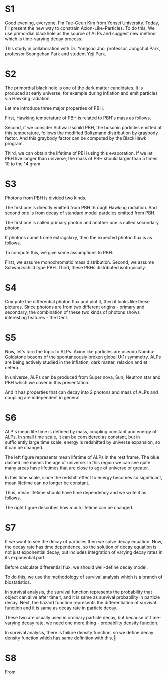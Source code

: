 # S1

Good evening, everyone. I'm Tae-Geun Kim from Yonsei University.
Today, I'll present the new way to constrain Axion-Like-Particles.
To do this, We use primordial blackhole as the source of ALPs and
suggest new method which is time-varying decay process.

This study in collaboration with Dr. Yongsoo Jho, professor. Jongchul Park, professor Seongchan Park and student Yeji Park.

# S2

The primordial black hole is one of the dark matter candidates.
It is produced at early universe, for example during inflation and emit particles via Hawking radiation.

Let me introduce three major properties of PBH.

First, Hawking temperature of PBH is related to PBH's mass as follows.

Second, if we consider Schwarzschild PBH, the bosonic particles emitted at this temperature, follows the modified Boltzmann distribution by graybody factor.
And this graybody factor can be computed by the BlackHawk program.

Third, we can obtain the lifetime of PBH using this evaporation.
If we let PBH live longer than universe, the mass of PBH should larger than 5 times 10 to the 14 gram.

# S3

Photons from PBH is divided two kinds.

The first one is directly emitted from PBH through Hawking radiation.
And second one is from decay of standard model particles emitted from PBH.

The first one is called primary photon and another one is called secondary photon.

If photons come frome extragalaxy, then the expected photon flux is as follows.

To compute this, we give some assumptions to PBH.

First, we assume monochromatic mass distribution.
Second, we assume Schwarzschild type PBH.
Third, these PBHs distributed isotropically.

# S4

Compute the differential photon flux and plot it, then it looks like these pictures.
Since photons are from two different origins - primary and secondary, 
the combination of these two kinds of photons shows interesting features - the Dent.

# S5

Now, let's turn the topic to ALPs.
Axion like particles are pseudo Nambu-Goldstone bosons of the spontaneously broken global U(1) symmetry.
ALPs are being actively studied in the inflation, dark matter, relaxion and et cetera.

In universe, ALPs can be produced from Super nova, Sun, Neutron star and PBH which we cover in this presentation.

And it has properties that can decay into 2 photons and mass of ALPs and coupling are independent in general.

# S6

ALP's mean life time is defined by mass, coupling constant and energy of ALPs.
In small time scale, it can be considered as constant,
but in sufficiently large time scale, energy is redshifted by universe expansion, so it can be changed.

The left figure represents mean lifetime of ALPs in the rest frame.
The blue dashed line means the age of universe.
In this region we can see quite many areas have lifetimes that are close to age of universe or greater.

In this time scale, since the redshift effect to energy becomes so significant,
mean lifetime can no longer be constant.

Thus, mean lifetime should have time dependency and we write it as follows.

The right figure describes how much lifetime can be changed.

# S7

If we want to see the decay of particles then we solve decay equation.
Now, the decay rate has time dependence, so the solution of decay equation
is not just exponential decay, but includes integration of varying decay rates in its exponential part.

Before calculate differential flux, we should well-define decay model.

To do this, we use the methodology of survival analysis which is a branch of biostatistics.

In survival analysis, the survival function represents the probability that object can alive after time t, and it is same as survival probability in particle decay.
Next, the hazard function represents the differentiation of survival function
and it is same as decay rate in particle decay.

These two are usually used in ordinary particle decay, but because of time-varying decay rate, we need one more thing - probability density function.

In survival analysis, there is failure density function, so we define decay density function which has same definition with this.

# S8

From 


